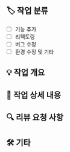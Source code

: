 ## 🏷 작업 분류
- [ ] 기능 추가
- [ ] 리팩토링
- [ ] 버그 수정
- [ ] 환경 수정 및 기타

## 💡 작업 개요


## 📝 작업 상세 내용


## 🔍 리뷰 요청 사항


## 🛠 기타 

